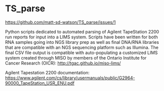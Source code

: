 # TS_parse
https://github.com/matt-sd-watson/TS_parse/issues/1

Python scripts dedicated to automated parsing of Agilent TapeStation 2200 run reports for input into a LIMS system. Scripts 
have been written for both RNA samples going into NGS library prep as well as final DNA/RNA libraries that are compatible with an NGS 
sequencing platform such as Illumina. The final CSV file output is compatible with auto-populating a customized LIMS system created through MISO by members of the Ontario Institute for Cancer Research (OICR): http://tgac.github.io/miso-lims/

Agilent Tapestation 2200 documentation: https://www.agilent.com/cs/library/usermanuals/public/G2964-90000_TapeStation_USR_ENU.pdf
